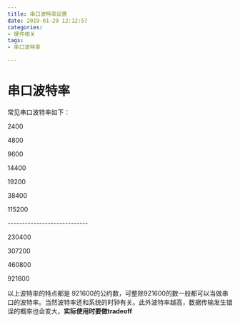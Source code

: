 ```yaml
---
title: 串口波特率设置
date: 2019-01-29 12:12:57
categories: 
- 硬件相关
tags:
- 串口波特率

---
```




# 串口波特率

常见串口波特率如下：

2400

4800

9600

14400

19200

38400

115200

\----------------------------

230400

307200

460800

921600



以上波特率的特点都是  921600的公约数，可整除921600的数一般都可以当做串口的波特率。当然波特率还和系统的时钟有关。此外波特率越高，数据传输发生错误的概率也会变大，**实际使用时要做tradeoff**

